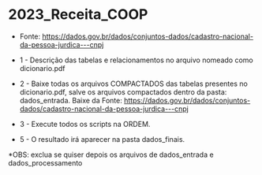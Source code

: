 # 2023_Receita_COOP
* Fonte: https://dados.gov.br/dados/conjuntos-dados/cadastro-nacional-da-pessoa-jurdica---cnpj

*  1 - Descrição das tabelas e relacionamentos no arquivo nomeado como dicionario.pdf
  
* 2 - Baixe todas os arquivos COMPACTADOS das tabelas presentes no dicionario.pdf, salve os arquivos compactados dentro da pasta: dados_entrada. 
  Baixe da Fonte:  https://dados.gov.br/dados/conjuntos-dados/cadastro-nacional-da-pessoa-jurdica---cnpj

* 3 - Execute todos os scripts na ORDEM.  

* 5 - O resultado irá aparecer na pasta dados_finais.


*OBS: exclua se quiser depois os arquivos de dados_entrada e dados_processamento
